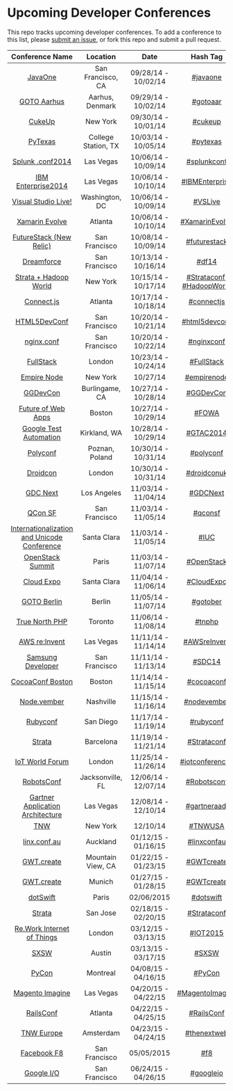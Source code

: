 Upcoming Developer Conferences
=====================

This repo tracks upcoming developer conferences. To add a conference to this list, please [submit an issue](https://github.com/MurtzaM/Developer-Conferences/issues/new), or fork this repo and submit a pull request. 



| Conference Name                                                | Location        | Date                  | Hash Tag    |
| :--------------------------------------------------------------: |:-------------:  | :---------------------:| :----------:| 
| [JavaOne](www.oracle.com/javaone/index.html)                           | San Francisco, CA  | 09/28/14 - 10/02/14 | [#javaone](https://twitter.com/search?f=realtime&q=%23javaone)
| [GOTO Aarhus](http://gotocon.com/aarhus-2014/)                 | Aarhus, Denmark | 09/29/14 - 10/02/14 | [#gotoaar](https://twitter.com/search?f=realtime&q=%23gotoaar)
| [CukeUp](https://skillsmatter.com/conferences/1881-cukeup-nyc-2014) | New York | 09/30/14 - 10/01/14 | [#cukeup](https://twitter.com/search?f=realtime&q=%23cukeup)
| [PyTexas](https://www.pytexas.org/2014/)                       | College Station, TX  | 10/03/14 - 10/05/14 | [#pytexas](https://twitter.com/search?f=realtime&q=%23pytexas)
| [Splunk .conf2014](http://conf.splunk.com/)                           | Las Vegas       | 10/06/14 - 10/09/14 | [#splunkconf](https://twitter.com/search?f=realtime&q=%23splunkconf)
| [IBM Enterprise2014](goo.gl/2VvbQd)                            | Las Vegas       | 10/06/14 - 10/10/14 | [#IBMEnterprise](https://twitter.com/search?f=realtime&q=%23ibmenterprise)
| [Visual Studio Live!](http://vslive.com/events/washingtondc-2014/home.aspx)  | Washington, DC         | 10/06/14 - 10/09/14 | [#VSLive](https://twitter.com/search?f=realtime&q=%23vslive)         |
| [Xamarin Evolve](https://evolve.xamarin.com/)  | Atlanta         | 10/06/14 - 10/10/14 | [#XamarinEvolve](https://twitter.com/search?f=realtime&q=%23XamarinEvolve)         |
| [FutureStack (New Relic)](http://futurestack.io/)                           | San Francisco       | 10/08/14 - 10/09/14 | [#futurestack](https://twitter.com/search?f=realtime&q=%23futurestack)
| [Dreamforce](http://www.salesforce.com/dreamforce/DF14/)       | San Francisco   | 10/13/14 - 10/16/14 | [#df14](https://twitter.com/search?f=realtime&q=%23df14)
| [Strata + Hadoop World](http://strataconf.com/stratany2014)       | New York   | 10/15/14 - 10/17/14 | [#Strataconf](https://twitter.com/search?f=realtime&q=%23strataconf), [#HadoopWorld](https://twitter.com/search?f=realtime&q=%23hadoopworld)
| [Connect.js](http://www.connect-js.com/)                          | Atlanta   | 10/17/14 - 10/18/14 | [#connectjs](https://twitter.com/search?f=realtime&q=%23connectjs)
| [HTML5DevConf](http://html5devconf.com/)                       | San Francisco   | 10/20/14 - 10/21/14 | [#html5devconf](https://twitter.com/search?f=realtime&q=%23html5devconf)
| [nginx.conf](http://nginx.com/nginxconf)                       | San Francisco   | 10/20/14 - 10/22/14 | [#nginxconf](https://twitter.com/search?f=realtime&q=%23nginxconf)
| [FullStack](https://skillsmatter.com/conferences/6361-fullstack) | London  | 10/23/14 - 10/24/14 | [#FullStack](https://twitter.com/search?f=realtime&q=%23FullStack)
| [Empire Node](http://empirenode.org/)                          | New York  | 10/27/14 | [#empirenode](https://twitter.com/search?f=realtime&q=%23empirenode)
| [GGDevCon](http://www.ggdevcon.com/)                           | Burlingame, CA  | 10/27/14 - 10/28/14 | [#GGDevCon](https://twitter.com/search?f=realtime&q=%23GGDevCon)
| [Future of Web Apps](https://futureofwebapps.com/boston-2014/) | Boston          | 10/27/14 - 10/29/14 | [#FOWA](https://twitter.com/search?f=realtime&q=%23fowa)
| [Google Test Automation](https://developers.google.com/google-test-automation-conference/2014/) | Kirkland, WA  | 10/28/14 - 10/29/14 | [#GTAC2014](https://twitter.com/search?f=realtime&q=%23GTAC2014)
| [Polyconf](http://polyconf.com/)                               | Poznan, Poland  | 10/30/14 - 10/31/14 | [#polyconf](https://twitter.com/search?f=realtime&q=%23polyconf)
| [Droidcon](http://uk.droidcon.com/2014/)                       | London          | 10/30/14 - 10/31/14 | [#droidconuk](https://twitter.com/search?f=realtime&q=%23droidconuk)
| [GDC Next](http://www.gdcnext.com/)                            | Los Angeles     | 11/03/14 - 11/04/14 | [#GDCNext](https://twitter.com/search?f=realtime&q=%23gdcnext) |
| [QCon SF](http://qconsf.com/)                                  | San Francisco   | 11/03/14 - 11/05/14 | [#qconsf](https://twitter.com/search?f=realtime&q=%23qconsf) |
| [Internationalization and Unicode Conference](http://www.cloudcomputingexpo.com/) | Santa Clara     | 11/03/14 - 11/05/14 | [#IUC](https://twitter.com/search?f=realtime&q=%23IUC) |
| [OpenStack Summit](https://www.openstack.org/summit/openstack-paris-summit-2014/)  | Paris   | 11/03/14 - 11/07/14 | [#OpenStack](https://twitter.com/search?f=realtime&q=%23OpenStack) |
| [Cloud Expo](http://www.cloudcomputingexpo.com/)               | Santa Clara     | 11/04/14 - 11/06/14 | [#CloudExpo](https://twitter.com/search?f=realtime&q=%23CloudExpo) |
| [GOTO Berlin](http://gotocon.com/berlin-2014)                  | Berlin          | 11/05/14 - 11/07/14 | [#gotober](https://twitter.com/search?f=realtime&q=%23gotober) |
| [True North PHP](http://truenorthphp.ca/)                      | Toronto         | 11/06/14 - 11/08/14 | [#tnphp](https://twitter.com/search?f=realtime&q=%23tnphp) |
| [AWS re:Invent](https://reinvent.awsevents.com/)               | Las Vegas       | 11/11/14 - 11/14/14 | [#AWSreInvent](https://twitter.com/search?f=realtime&q=%23awsreinvent) |
| [Samsung Developer](http://samsungdevcon.com/)                 | San Francisco       | 11/11/14 - 11/13/14 | [#SDC14](https://twitter.com/search?f=realtime&q=%23sdc14) |
| [CocoaConf Boston](http://cocoaconf.com/boston-2014/home)               | Boston      | 11/14/14 - 11/15/14 | [#cocoaconf](https://twitter.com/search?f=realtime&q=%23cocoaconf) |
| [Node.vember](http://nodevember.org/)                          | Nashville   | 11/15/14 - 11/16/14 | [#nodevember](https://twitter.com/search?f=realtime&q=%23nodevember) |
| [Rubyconf](http://rubyconf.org/)                          | San Diego   | 11/17/14 - 11/19/14 | [#rubyconf](https://twitter.com/search?f=realtime&q=%23rubyconf) |
| [Strata](http://strataconf.com/strataeu2014)                   | Barcelona | 11/19/14 - 11/21/14 | [#Strataconf](https://twitter.com/search?f=realtime&q=%23strataconf)
| [IoT World Forum](http://iotinternetofthingsconference.com/)   | London | 11/25/14 - 11/26/14 | [#iotconferences](https://twitter.com/search?f=realtime&q=%23iotconferences)
| [RobotsConf](http://2014.robotsconf.com/)                      | Jacksonville, FL | 12/06/14 - 12/07/14 | [#Robotsconf](https://twitter.com/search?f=realtime&q=%23Robotsconf)
| [Gartner Application Architecture](http://goo.gl/OqrLjt)              | Las Vegas        | 12/08/14 - 12/10/14 | [#gartneraadi](https://twitter.com/search?f=realtime&q=%23gartneraadi)
| [TNW](http://thenextweb.com/conference/usa/)                   | New York       | 12/10/14 | [#TNWUSA](https://twitter.com/search?f=realtime&q=%23tnwusa)
| [linx.conf.au](http://linux.conf.au/)                          | Auckland | 01/12/15 - 01/16/15 | [#linxconfau](https://twitter.com/search?f=realtime&q=%23linxconfau)
| [GWT.create](http://gwtcreate.com/)                            | Mountain View, CA | 01/22/15 - 01/23/15 | [#GWTcreate](https://twitter.com/search?f=realtime&q=%23GWTcreate)
| [GWT.create](http://gwtcreate.com/)                            | Munich | 01/27/15 - 01/28/15 | [#GWTcreate](https://twitter.com/search?f=realtime&q=%23GWTcreate)
| [dotSwift](http://www.dotswift.io/)                     | Paris   | 02/06/2015          | [#dotswift](https://twitter.com/search?f=realtime&q=%23dotswift)
| [Strata](http://strataconf.com/strata2015)                     | San Jose | 02/18/15 - 02/20/15 | [#Strataconf](https://twitter.com/search?f=realtime&q=%23strataconf)
| [Re.Work Internet of Things](https://www.re-work.co/events/internet-of-things-london) | London       | 03/12/15 - 03/13/15 | [#IOT2015](https://twitter.com/search?f=realtime&q=%23iot2015) |
| [SXSW](http://sxsw.com/)                                       | Austin          | 03/13/15 - 03/17/15 | [#SXSW](https://twitter.com/search?f=realtime&q=%23sxsw)
| [PyCon](https://us.pycon.org/2015/)                            | Montreal          | 04/08/15 - 04/16/15 | [#PyCon](https://twitter.com/search?f=realtime&q=%23pycon)
| [Magento Imagine](http://www.imagineecommerce.com/)            | Las Vegas          | 04/20/15 - 04/22/15 | [#MagentoImagine](https://twitter.com/search?f=realtime&q=%23MagentoImagine)
| [RailsConf](http://www.railsconf.com/)            | Atlanta          | 04/22/15 - 04/25/15 | [#RailsConf](https://twitter.com/search?f=realtime&q=%23RailsConf)
| [TNW Europe](http://thenextweb.com/conference/europe/)  | Amsterdam          | 04/23/15 - 04/24/15 | [#thenextweb](https://twitter.com/search?f=realtime&q=%23thenextweb)
| [Facebook F8](https://www.facebook.com/f8)                     | San Francisco   | 05/05/2015          | [#f8](https://twitter.com/search?f=realtime&q=%23f8)
| [Google I/O](https://www.google.com/events/io)  | San Francisco          | 06/24/15 - 04/26/15 | [#googleio](https://twitter.com/search?f=realtime&q=%23googleio)
